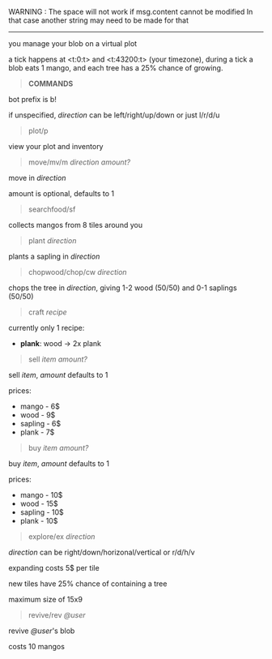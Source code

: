 WARNING : The space will not work if msg.content cannot be modified
In that case another string may need to be made for that

----------------------------------------------------

you manage your blob on a virtual plot

a tick happens at <t:0:t> and <t:43200:t> (your timezone),
during a tick a blob eats 1 mango,
and each tree has a 25% chance of growing.

> **COMMANDS**

bot prefix is b!

if unspecified, *direction* can be left/right/up/down or just l/r/d/u

> plot/p

view your plot and inventory

> move/mv/m *direction* *amount?*

move in *direction*

amount is optional, defaults to 1

> searchfood/sf

collects mangos from 8 tiles around you

> plant *direction*

plants a sapling in *direction*

> chopwood/chop/cw *direction*

chops the tree in *direction*, giving 1-2 wood (50/50) and 0-1 saplings (50/50)

> craft *recipe*

currently only 1 recipe:

- **plank**: wood -> 2x plank

> sell *item* *amount?*

sell *item*, *amount* defaults to 1

prices:
- mango - 6$
- wood - 9$
- sapling - 6$
- plank - 7$

> buy *item* *amount?*

buy *item*, *amount* defaults to 1

prices:
- mango - 10$
- wood - 15$
- sapling - 10$
- plank - 10$

> explore/ex *direction*

*direction* can be right/down/horizonal/vertical or r/d/h/v

expanding costs 5$ per tile

new tiles have 25% chance of containing a tree

maximum size of 15x9

> revive/rev *@user*

revive *@user*'s blob

costs 10 mangos
